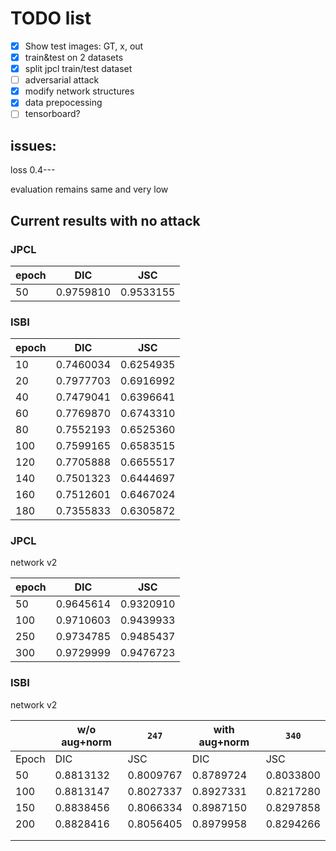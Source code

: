 # TODO list

- [X] Show test images: GT, x, out
- [X] train&test on 2 datasets
- [X] split jpcl train/test dataset
- [ ] adversarial attack
- [X] modify network structures
- [X] data prepocessing
- [ ] tensorboard?

## issues:

loss 0.4---

evaluation remains same and very low

## Current results with no attack

### JPCL

| epoch | DIC       | JSC       |
| ----- | --------- | --------- |
| 50    | 0.9759810 | 0.9533155 |

### ISBI

| epoch | DIC       | JSC       |
| ----- | --------- | --------- |
| 10    | 0.7460034 | 0.6254935 |
| 20    | 0.7977703 | 0.6916992 |
| 40    | 0.7479041 | 0.6396641 |
| 60    | 0.7769870 | 0.6743310 |
| 80    | 0.7552193 | 0.6525360 |
| 100   | 0.7599165 | 0.6583515 |
| 120   | 0.7705888 | 0.6655517 |
| 140   | 0.7501323 | 0.6444697 |
| 160   | 0.7512601 | 0.6467024 |
| 180   | 0.7355833 | 0.6305872 |

### JPCL

network v2

| epoch | DIC       | JSC       |
| ----- | --------- | --------- |
| 50    | 0.9645614 | 0.9320910 |
| 100   | 0.9710603 | 0.9439933 |
| 250   | 0.9734785 | 0.9485437 |
| 300   | 0.9729999 | 0.9476723 |

### ISBI

network v2

|       | w/o aug+norm | `247`   | with aug+norm | `340`   |
| ----- | ------------ | --------- | ------------- | --------- |
| Epoch | DIC          | JSC       | DIC           | JSC       |
| 50    | 0.8813132    | 0.8009767 | 0.8789724     | 0.8033800 |
| 100   | 0.8813147    | 0.8027337 | 0.8927331     | 0.8217280 |
| 150   | 0.8838456    | 0.8066334 | 0.8987150     | 0.8297858 |
| 200   | 0.8828416    | 0.8056405 | 0.8979958     | 0.8294266 |
|       |              |           |               |           |
|       |              |           |               |           |
